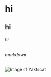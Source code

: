 # hi
## hi
###### hi
###### markdown
![Image of Yaktocat](https://octodex.github.com/images/yaktocat.png)
